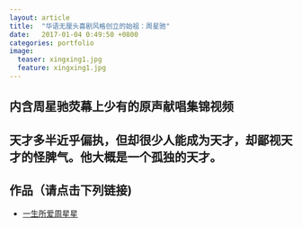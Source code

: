 ```yaml
---
layout: article
title:  "华语无厘头喜剧风格创立的始祖：周星驰"
date:   2017-01-04 0:49:50 +0800
categories: portfolio
image:
  teaser: xingxing1.jpg
  feature: xingxing1.jpg
---
```


## 内含周星驰荧幕上少有的原声献唱集锦视频


## 天才多半近乎偏执，但却很少人能成为天才，却鄙视天才的怪脾气。他大概是一个孤独的天才。



## 作品（请点击下列链接)

- <a href="https://arifin395.github.io/portfolio/xingxingweb/index.html" target="_blank">一生所爱周星星</a>
